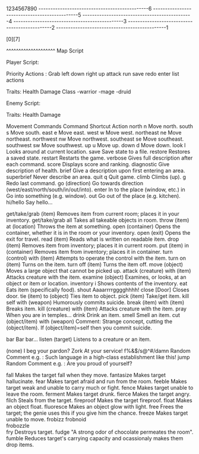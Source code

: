 1234567890
----------------------------------------------6
----------------------------------------------5
----------------------------------------------4
----------------------------------------------3
----------------------------------------------2
----------------------------------------------1

[0][7]

^^^^^^^^^^^^^^^^^^^^
Map Script

Player Script:

Priority Actions :
Grab
left
down
right
up
attack
run
save
redo
enter
list actions

Traits:
Health
Damage
Class
  -warrior
  -mage
  -druid

Enemy Script:

Traits:
Health
Damage




Movement Commands
Command	Shortcut	Action
north	n	Move north.
south	s	Move south.
east	e	Move east.
west	w	Move west.
northeast	ne	Move northeast.
northwest	nw	Move northwest.
southeast	se	Move southeast.
southwest	sw	Move southwest.
up	u	Move up.
down	d	Move down.
look	l	Looks around at current location.
save		Save state to a file.
restore		Restores a saved state.
restart		Restarts the game.
verbose		Gives full description after each command.
score		Displays score and ranking.
diagnostic		Give description of health.
brief		Give a description upon first entering an area.
superbrief		Never describe an area.
quit	q	Quit game.
climb		Climbs (up).
g		Redo last command.
go (direction)		Go towards direction (west/east/north/south/in/out/into).
enter		In to the place (window, etc.)
in		Go into something (e.g. window).
out		Go out of the place (e.g. kitchen).
hi/hello		Say hello...

get/take/grab (item)		Removes item from current room; places it in your inventory.
get/take/grab all		Takes all takeable objects in room.
throw (item) at (location)		Throws the item at something.
open (container)		Opens the container, whether it is in the room or your inventory.
open (exit)		Opens the exit for travel.
read (item)		Reads what is written on readable item.
drop (item)		Removes item from inventory; places it in current room.
put (item) in (container)		Removes item from inventory; places it in container.
turn (control) with (item)		Attempts to operate the control with the item.
turn on (item)		Turns on the item.
turn off (item)		Turns the item off.
move (object)		Moves a large object that cannot be picked up.
attack (creature) with (item)		Attacks creature with the item.
examine (object)		Examines, or looks, at an object or item or location.
inventory	i	Shows contents of the inventory.
eat		Eats item (specifically food).
shout		Aaaarrrrgggghhhh!
close [Door]		Closes door.
tie (item) to (object)		Ties item to object.
pick (item)		Take/get item.
kill self with (weapon)		Humorously commits suicide.
break (item) with (item)		Breaks item.
kill (creature) with (item)		Attacks creature with the item.
pray		When you are in temples...
drink		Drink an item.
smell		Smell an item.
cut (object/item) with (weapon)		Comment: Strange concept, cutting the (object/item).
If (object/item)=self then you commit suicide.

bar		Bar bar...
listen (target)		Listens to a creature or an item.

(none)	I beg your pardon?
Zork	At your service!
f%&$/s@^#/damn	Random Comment e.g. : Such language in a high-class establishment like this!
jump	Random Comment e.g. : Are you proud of yourself?

fall	Makes the target fall when they move.
fantasize	Makes target hallucinate.
fear	Makes target afraid and run from the room.
feeble	Makes target weak and unable to carry much or fight.
fence	Makes target unable to leave the room.
ferment	Makes target drunk.
fierce	Makes the target angry.
filch	Steals from the target.
fireproof	Makes the target fireproof.
float	Makes an object float.
fluoresce	Makes an object glow with light.
free	Frees the target; the genie uses this if you give him the chance.
freeze	Makes target unable to move.
frobizz	
frobnoid	
frobozzle	
fry	Destroys target.
fudge	"A strong odor of chocolate permeates the room".
fumble	Reduces target's carrying capacity and ocassionaly makes them drop items.
